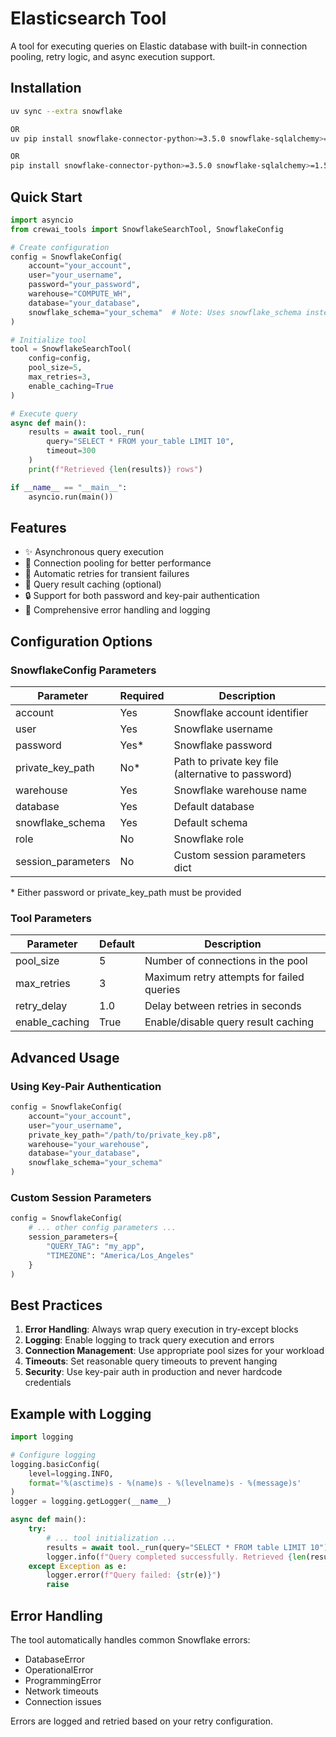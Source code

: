 # Elasticsearch Tool

A tool for executing queries on Elastic database with built-in connection pooling, retry logic, and async execution support.

## Installation

```bash
uv sync --extra snowflake

OR 
uv pip install snowflake-connector-python>=3.5.0 snowflake-sqlalchemy>=1.5.0 cryptography>=41.0.0

OR 
pip install snowflake-connector-python>=3.5.0 snowflake-sqlalchemy>=1.5.0 cryptography>=41.0.0
```

## Quick Start

```python
import asyncio
from crewai_tools import SnowflakeSearchTool, SnowflakeConfig

# Create configuration
config = SnowflakeConfig(
    account="your_account",
    user="your_username", 
    password="your_password",
    warehouse="COMPUTE_WH",
    database="your_database",
    snowflake_schema="your_schema"  # Note: Uses snowflake_schema instead of schema
)

# Initialize tool
tool = SnowflakeSearchTool(
    config=config,
    pool_size=5,
    max_retries=3,
    enable_caching=True
)

# Execute query
async def main():
    results = await tool._run(
        query="SELECT * FROM your_table LIMIT 10",
        timeout=300
    )
    print(f"Retrieved {len(results)} rows")

if __name__ == "__main__":
    asyncio.run(main())
```

## Features

- ✨ Asynchronous query execution
- 🚀 Connection pooling for better performance
- 🔄 Automatic retries for transient failures
- 💾 Query result caching (optional)
- 🔒 Support for both password and key-pair authentication
- 📝 Comprehensive error handling and logging

## Configuration Options

### SnowflakeConfig Parameters

| Parameter | Required | Description |
|-----------|----------|-------------|
| account | Yes | Snowflake account identifier |
| user | Yes | Snowflake username |
| password | Yes* | Snowflake password |
| private_key_path | No* | Path to private key file (alternative to password) |
| warehouse | Yes | Snowflake warehouse name |
| database | Yes | Default database |
| snowflake_schema | Yes | Default schema |
| role | No | Snowflake role |
| session_parameters | No | Custom session parameters dict |

\* Either password or private_key_path must be provided

### Tool Parameters

| Parameter | Default | Description |
|-----------|---------|-------------|
| pool_size | 5 | Number of connections in the pool |
| max_retries | 3 | Maximum retry attempts for failed queries |
| retry_delay | 1.0 | Delay between retries in seconds |
| enable_caching | True | Enable/disable query result caching |

## Advanced Usage

### Using Key-Pair Authentication

```python
config = SnowflakeConfig(
    account="your_account",
    user="your_username",
    private_key_path="/path/to/private_key.p8",
    warehouse="your_warehouse",
    database="your_database",
    snowflake_schema="your_schema"
)
```

### Custom Session Parameters

```python
config = SnowflakeConfig(
    # ... other config parameters ...
    session_parameters={
        "QUERY_TAG": "my_app",
        "TIMEZONE": "America/Los_Angeles"
    }
)
```

## Best Practices

1. **Error Handling**: Always wrap query execution in try-except blocks
2. **Logging**: Enable logging to track query execution and errors
3. **Connection Management**: Use appropriate pool sizes for your workload
4. **Timeouts**: Set reasonable query timeouts to prevent hanging
5. **Security**: Use key-pair auth in production and never hardcode credentials

## Example with Logging

```python
import logging

# Configure logging
logging.basicConfig(
    level=logging.INFO,
    format='%(asctime)s - %(name)s - %(levelname)s - %(message)s'
)
logger = logging.getLogger(__name__)

async def main():
    try:
        # ... tool initialization ...
        results = await tool._run(query="SELECT * FROM table LIMIT 10")
        logger.info(f"Query completed successfully. Retrieved {len(results)} rows")
    except Exception as e:
        logger.error(f"Query failed: {str(e)}")
        raise
```

## Error Handling

The tool automatically handles common Snowflake errors:
- DatabaseError
- OperationalError
- ProgrammingError
- Network timeouts
- Connection issues

Errors are logged and retried based on your retry configuration. 